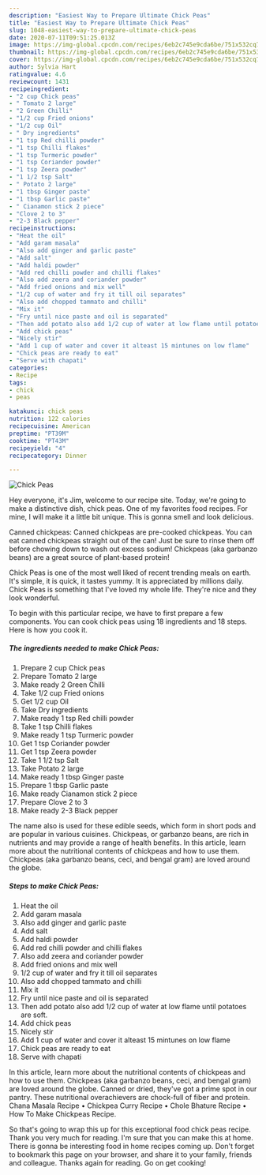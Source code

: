 ```yaml
---
description: "Easiest Way to Prepare Ultimate Chick Peas"
title: "Easiest Way to Prepare Ultimate Chick Peas"
slug: 1048-easiest-way-to-prepare-ultimate-chick-peas
date: 2020-07-11T09:51:25.013Z
image: https://img-global.cpcdn.com/recipes/6eb2c745e9cda6be/751x532cq70/chick-peas-recipe-main-photo.jpg
thumbnail: https://img-global.cpcdn.com/recipes/6eb2c745e9cda6be/751x532cq70/chick-peas-recipe-main-photo.jpg
cover: https://img-global.cpcdn.com/recipes/6eb2c745e9cda6be/751x532cq70/chick-peas-recipe-main-photo.jpg
author: Sylvia Hart
ratingvalue: 4.6
reviewcount: 1431
recipeingredient:
- "2 cup Chick peas"
- " Tomato 2 large"
- "2 Green Chilli"
- "1/2 cup Fried onions"
- "1/2 cup Oil"
- " Dry ingredients"
- "1 tsp Red chilli powder"
- "1 tsp Chilli flakes"
- "1 tsp Turmeric powder"
- "1 tsp Coriander powder"
- "1 tsp Zeera powder"
- "1 1/2 tsp Salt"
- " Potato 2 large"
- "1 tbsp Ginger paste"
- "1 tbsp Garlic paste"
- " Cianamon stick 2 piece"
- "Clove 2 to 3"
- "2-3 Black pepper"
recipeinstructions:
- "Heat the oil"
- "Add garam masala"
- "Also add ginger and garlic paste"
- "Add salt"
- "Add haldi powder"
- "Add red chilli powder and chilli flakes"
- "Also add zeera and coriander powder"
- "Add fried onions and mix well"
- "1/2 cup of water and fry it till oil separates"
- "Also add chopped tammato and chilli"
- "Mix it"
- "Fry until nice paste and oil is separated"
- "Then add potato also add 1/2 cup of water at low flame until potatoes are soft."
- "Add chick peas"
- "Nicely stir"
- "Add 1 cup of water and cover it alteast 15 mintunes on low flame"
- "Chick peas are ready to eat"
- "Serve with chapati"
categories:
- Recipe
tags:
- chick
- peas

katakunci: chick peas 
nutrition: 122 calories
recipecuisine: American
preptime: "PT39M"
cooktime: "PT43M"
recipeyield: "4"
recipecategory: Dinner

---
```



![Chick Peas](https://img-global.cpcdn.com/recipes/6eb2c745e9cda6be/751x532cq70/chick-peas-recipe-main-photo.jpg)

Hey everyone, it's Jim, welcome to our recipe site. Today, we're going to make a distinctive dish, chick peas. One of my favorites food recipes. For mine, I will make it a little bit unique. This is gonna smell and look delicious.

Canned chickpeas: Canned chickpeas are pre-cooked chickpeas. You can eat canned chickpeas straight out of the can! Just be sure to rinse them off before chowing down to wash out excess sodium! Chickpeas (aka garbanzo beans) are a great source of plant-based protein!

Chick Peas is one of the most well liked of recent trending meals on earth. It's simple, it is quick, it tastes yummy. It is appreciated by millions daily. Chick Peas is something that I've loved my whole life. They're nice and they look wonderful.


To begin with this particular recipe, we have to first prepare a few components. You can cook chick peas using 18 ingredients and 18 steps. Here is how you cook it.

<!--inarticleads1-->

##### The ingredients needed to make Chick Peas:

1. Prepare 2 cup Chick peas
1. Prepare  Tomato 2 large
1. Make ready 2 Green Chilli
1. Take 1/2 cup Fried onions
1. Get 1/2 cup Oil
1. Take  Dry ingredients
1. Make ready 1 tsp Red chilli powder
1. Take 1 tsp Chilli flakes
1. Make ready 1 tsp Turmeric powder
1. Get 1 tsp Coriander powder
1. Get 1 tsp Zeera powder
1. Take 1 1/2 tsp Salt
1. Take  Potato 2 large
1. Make ready 1 tbsp Ginger paste
1. Prepare 1 tbsp Garlic paste
1. Make ready  Cianamon stick 2 piece
1. Prepare Clove 2 to 3
1. Make ready 2-3 Black pepper


The name also is used for these edible seeds, which form in short pods and are popular in various cuisines. Chickpeas, or garbanzo beans, are rich in nutrients and may provide a range of health benefits. In this article, learn more about the nutritional contents of chickpeas and how to use them. Chickpeas (aka garbanzo beans, ceci, and bengal gram) are loved around the globe. 

<!--inarticleads2-->

##### Steps to make Chick Peas:

1. Heat the oil
1. Add garam masala
1. Also add ginger and garlic paste
1. Add salt
1. Add haldi powder
1. Add red chilli powder and chilli flakes
1. Also add zeera and coriander powder
1. Add fried onions and mix well
1. 1/2 cup of water and fry it till oil separates
1. Also add chopped tammato and chilli
1. Mix it
1. Fry until nice paste and oil is separated
1. Then add potato also add 1/2 cup of water at low flame until potatoes are soft.
1. Add chick peas
1. Nicely stir
1. Add 1 cup of water and cover it alteast 15 mintunes on low flame
1. Chick peas are ready to eat
1. Serve with chapati


In this article, learn more about the nutritional contents of chickpeas and how to use them. Chickpeas (aka garbanzo beans, ceci, and bengal gram) are loved around the globe. Canned or dried, they&#39;ve got a prime spot in our pantry. These nutritional overachievers are chock-full of fiber and protein. Chana Masala Recipe • Chickpea Curry Recipe • Chole Bhature Recipe • How To Make Chickpeas Recipe. 

So that's going to wrap this up for this exceptional food chick peas recipe. Thank you very much for reading. I'm sure that you can make this at home. There is gonna be interesting food in home recipes coming up. Don't forget to bookmark this page on your browser, and share it to your family, friends and colleague. Thanks again for reading. Go on get cooking!

